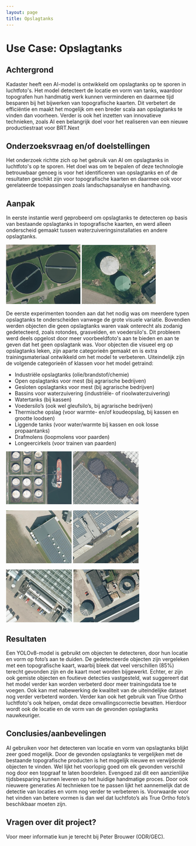 ```yaml
---
layout: page
title: Opslagtanks
---
```

# Use Case: Opslagtanks



## Achtergrond
Kadaster heeft een AI-model is ontwikkeld om opslagtanks op te sporen in luchtfoto's. Het model detecteert de locatie en vorm van tanks, waardoor topografen hun handmatig werk kunnen verminderen en daarmee tijd besparen bij het bijwerken van topografische kaarten. Dit verbetert de efficiëntie en maakt het mogelijk om een breder scala aan opslagtanks te vinden dan voorheen. Verder is ook het inzetten van innovatieve technieken, zoals AI een belangrijk doel voor het realiseren van een nieuwe productiestraat voor BRT.Next

## Onderzoeksvraag en/of doelstellingen
Het onderzoek richtte zich op het gebruik van AI om opslagtanks in luchtfoto's op te sporen. Het doel was om te bepalen of deze technologie betrouwbaar genoeg is voor het identificeren van opslagtanks en of de resultaten geschikt zijn voor topografische kaarten en daarmee ook voor gerelateerde toepassingen zoals landschapsanalyse en handhaving.

## Aanpak
In eerste instantie werd geprobeerd om opslagtanks te detecteren op basis van bestaande opslagtanks in topografische kaarten, en werd alleen onderscheid gemaakt tussen waterzuiveringsinstallaties en andere opslagtanks.

![alt text](afbeeldingen/opslagtanks_1.png)
![alt text](afbeeldingen/opslagtanks_2.png)
   
De eerste experimenten toonden aan dat het nodig was om meerdere typen opslagtanks te onderscheiden vanwege de grote visuele variatie. Bovendien werden objecten die geen opslagtanks waren vaak onterecht als zodanig gedetecteerd, zoals rotondes, grasvelden, en voedersilo's. Dit probleem werd deels opgelost door meer voorbeeldfoto's aan te bieden en aan te geven dat het geen opslagtank was. Voor objecten die visueel erg op opslagtanks leken, zijn aparte categorieën gemaakt en is extra trainingsmateriaal ontwikkeld om het model te verbeteren.
Uiteindelijk zijn de volgende categorieën of klassen voor het model getraind:
-	Industriële opslagtanks (olie/brandstof/chemie)
-	Open opslagtanks voor mest (bij agrarische bedrijven)
-	Gesloten opslagtanks voor mest (bij agrarische bedrijven)
-	Bassins voor waterzuivering (industriële- of rioolwaterzuivering)
-	Watertanks (bij kassen)
-	Voedersilo’s (ook wel gleufsilo’s, bij agrarische bedrijven)
-	Thermische opslag (voor warmte- en/of koudeopslag, bij kassen en grootte loodsen)
-	Liggende tanks (voor water/warmte bij kassen en ook losse propaantanks)
-	Drafmolens (loopmolens voor paarden)
-	Longeercirkels (voor trainen van paarden)

![alt text](afbeeldingen/opslagtanks_3.png)
![alt text](afbeeldingen/opslagtanks_4.png) 

![alt text](afbeeldingen/opslagtanks_5.png)
![alt text](afbeeldingen/opslagtanks_6.png)

![alt text](afbeeldingen/opslagtanks_7.png) 
![alt text](afbeeldingen/opslagtanks_8.png)
          
## Resultaten
Een YOLOv8-model is gebruikt om objecten te detecteren, door hun locatie en vorm op foto’s aan te duiden.
De gedetecteerde objecten zijn vergeleken met een topografische kaart, waarbij bleek dat veel verschillen (85%) terecht gevonden zijn en de kaart moet worden bijgewerkt. Echter, er zijn ook gemiste objecten en foutieve detecties vastgesteld, wat suggereert dat het model verder kan worden verbeterd door meer trainingsdata toe te voegen. Ook kan met nabewerking de kwaliteit van de uiteindelijke dataset nog verder verbeterd worden. Verder kan ook het gebruik van True Ortho luchtfoto's ook helpen, omdat deze omvallingscorrectie bevatten. Hierdoor wordt ook de locatie en de vorm van de gevonden opslagtanks nauwkeuriger.

## Conclusies/aanbevelingen
AI gebruiken voor het detecteren van locatie en vorm van opslagtanks blijkt zeer goed mogelijk. Door de gevonden opslagtanks te vergelijken met de bestaande topografische producten is het mogelijk nieuwe en verwijderde objecten te vinden. 
Wel lijkt het voorlopig goed om elk gevonden verschil nog door een topgraaf te laten boordelen. Evengoed zal dit een aanzienlijke tijdsbesparing kunnen leveren op het huidige handmatige proces.
Door ook nieuwere generaties AI technieken toe te passen lijkt het aannemelijk dat de detectie van locaties en vorm nog verder te verbeteren is. Voorwaarde voor het vinden van betere vormen is dan wel dat luchtfoto’s als True Ortho foto’s beschikbaar moeten zijn.  

## Vragen over dit project? 
Voor meer informatie kun je terecht bij Peter Brouwer (ODR/GEC). 
